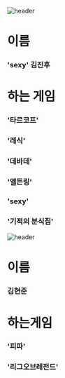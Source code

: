 ![header](https://capsule-render.vercel.app/api?type=Waving&color=4e63d6&height=200&section=header&text=자기소개&fontSize=50&animation=fadeIn&fontColor=DDDDDD)
#  이름 
###  'sexy' 김진후 
#
#  하는 게임 
###  '타르코프' 
###  '레식' 
###  '데바데' 
###  '엘든링' 
###  'sexy'
###  '기적의 분식집'
![header](https://capsule-render.vercel.app/api?type=Waving&color=4e63d6&height=200&section=header&text=자소&fontSize=50&animation=fadeIn&fontColor=DDDDDD)
# 이름
### 김현준
# 하는게임
### '피파'
### '리그오브레전드'